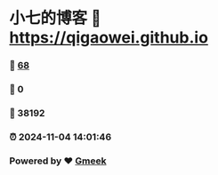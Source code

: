 # 小七的博客 :link: https://qigaowei.github.io 
### :page_facing_up: [68](https://qigaowei.github.io/tag.html) 
### :speech_balloon: 0 
### :hibiscus: 38192 
### :alarm_clock: 2024-11-04 14:01:46 
### Powered by :heart: [Gmeek](https://github.com/Meekdai/Gmeek)
